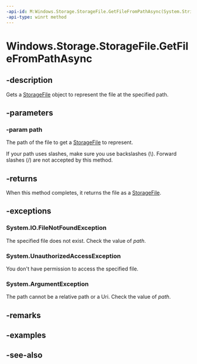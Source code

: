 ```yaml
---
-api-id: M:Windows.Storage.StorageFile.GetFileFromPathAsync(System.String)
-api-type: winrt method
---
```


<!-- Method syntax
public Windows.Foundation.IAsyncOperation<Windows.Storage.StorageFile> GetFileFromPathAsync(System.String path)
-->

# Windows.Storage.StorageFile.GetFileFromPathAsync

## -description
Gets a [StorageFile](storagefile.md) object to represent the file at the specified path.

## -parameters
### -param path
The path of the file to get a [StorageFile](storagefile.md) to represent.

If your path uses slashes, make sure you use backslashes (\\). Forward slashes (/) are not accepted by this method.

## -returns
When this method completes, it returns the file as a [StorageFile](storagefile.md).

## -exceptions
### System.IO.FileNotFoundException

The specified file does not exist. Check the value of *path*.

### System.UnauthorizedAccessException

You don't have permission to access the specified file.

### System.ArgumentException

The path cannot be a relative path or a Uri. Check the value of *path*.

## -remarks

## -examples

## -see-also
